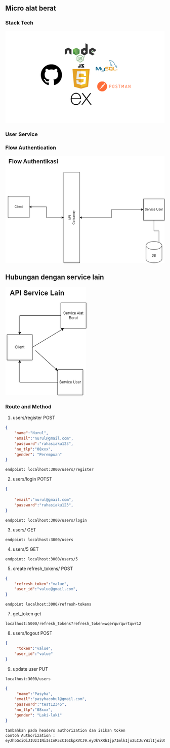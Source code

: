 ## Micro alat berat
### Stack Tech
![Alur aplikasi](stack_tech.png)
### User Service
### Flow Authentication
![Alur aplikasi](flow_auth.png)
## Hubungan dengan service lain
![Alur aplikasi](komunikasi_api_user.png)
### Route and Method
1. users/register POST
```json
{
    "name":"Nurul",
    "email":"nurul@gmail.com",
    "password":"rahasiaku123",
    "no_tlp":"08xxx",
    "gender": "Perempuan"
}
```
```
endpoint: localhost:3000/users/register
```
2. users/login POTST
```json
{
    
    "email":"nurul@gmail.com",
    "password":"rahasiaku123",
}
```
```
endpoint: localhost:3000/users/login
```
3. users/ GET
```
endpoint: localhost:3000/users
```
4. users/5 GET
```
endpoint: localhost:3000/users/5
```
5. create refresh_tokens/  POST
```json
{
    "refresh_token":"value",
    "user_id":"value@gmail.com",
}
```
```
endpoint localhost:3000/refresh-tokens
```
7. get_token get
```
localhost:5000/refresh_tokens?refresh_token=wqerqwrqwrtqwr12
```
8. users/logout POST
```json
{
     "token":"value",
    "user_id":"value"
}
```
9. update user PUT
```endpoint
localhost:3000/users
```
```json
{
     "name":"Pasyha",
    "email":"pasyhacobul@gmail.com",
    "password":"test12345",
    "no_tlp":"08xxx",
    "gender": "Laki-laki"
}
```
```
tambahkan pada headers authorization dan isikan token
contoh Authorization : eyJhbGciOiJIUzI1NiIsInR5cCI6IkpXVCJ9.eyJkYXRhIjp7ImlkIjo2LCJuYW1lIjoiUGFzeWhhIiwiZ2VuZGVyIjoiR2F5Iiwibm9fdGxwIjoiMDh4eHgiLCJlbWFpbCI6InBhc3loYWNvYnVsQGdtYWlsLmNvbSIsInJvbGUiOiJjdXN0b21lciJ9LCJpYXQiOjE2NjY2MjYxMDEsImV4cCI6MTY2NjYyNjQwMX0.DSyFY6_NbAfkgTbXwJYCGZla525ayC16kHgvZoJ4vBk
```
